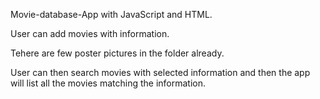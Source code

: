 Movie-database-App with JavaScript and HTML.

User can add movies with information.

Tehere are few poster pictures in the folder already.

User can then search movies with selected information and then the app will list all the movies matching the information.
